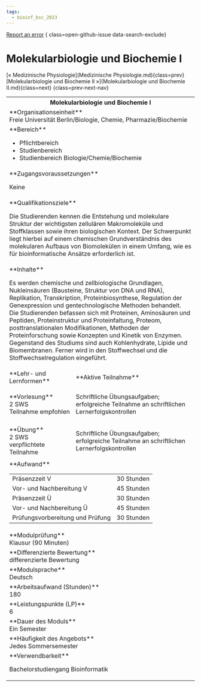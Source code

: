 ```yaml
---
tags:
  - bioinf_bsc_2023
---
```

[Report an error](https://github.com/SGSSGene/FUB-SUP/issues/new?title=Error%20in%20%22Molekularbiologie%20und%20Biochemie%20I%22&body=There%20seems%20to%20be%20an%20error%20in%20module%20%22Molekularbiologie%20und%20Biochemie%20I%22%2E%0A%0A%3CDescribe%20here%20a%20slightly%20more%20detailed%20description%20of%20what%20is%20wrong%3E&labels=bug)
{ class=open-github-issue data-search-exclude}

# Molekularbiologie und Biochemie I

[« Medizinische Physiologie](Medizinische Physiologie.md){class=prev}
[Molekularbiologie und Biochemie II »](Molekularbiologie und Biochemie II.md){class=next}
{class=prev-next-nav}

<table markdown id="moduledesc">
<tr markdown class="moduledesc_head"><th colspan="2">Molekularbiologie und Biochemie I </th></tr>
<tr markdown><td colspan="2">**Organisationseinheit**   <br>Freie Universität Berlin/Biologie, Chemie, Pharmazie/Biochemie</td></tr>

<tr markdown><td colspan="2">**Bereich**<br>


- Pflichtbereich
- Studienbereich
- Studienbereich Biologie/Chemie/Biochemie

</td></tr>

<tr markdown><td colspan="2">**Zugangsvoraussetzungen** <br>

Keine


</td></tr>
<tr markdown><td colspan="2">**Qualifikationsziele**    <br>

Die Studierenden kennen die Entstehung und molekulare Struktur der
wichtigsten zellulären Makromoleküle und Stoffklassen sowie ihren
biologischen Kontext. Der Schwerpunkt liegt hierbei auf einem chemischen
Grundverständnis des molekularen Aufbaus von Biomolekülen in einem Umfang,
wie es für bioinformatische Ansätze erforderlich ist.


</td></tr>
<tr markdown><td colspan="2">**Inhalte**                <br>

Es werden chemische und zellbiologische Grundlagen, Nukleinsäuren
(Bausteine, Struktur von DNA und RNA), Replikation, Transkription,
Proteinbiosynthese, Regulation der Genexpression und gentechnologische
Methoden behandelt. Die Studierenden befassen sich mit Proteinen,
Aminosäuren und Peptiden, Proteinstruktur und Proteinfaltung, Proteom,
posttranslationalen Modifikationen, Methoden der Proteinforschung sowie
Konzepten und Kinetik von Enzymen. Gegenstand des Studiums sind auch
Kohlenhydrate, Lipide und Biomembranen. Ferner wird in den Stoffwechsel und
die Stoffwechselregulation eingeführt.


</td></tr>

<tr markdown><td>**Lehr- und Lernformen**</td><td>**Aktive Teilnahme**</td></tr>
<tr markdown><td> **Vorlesung** <br>2 SWS <br> Teilnahme empfohlen</td><td>

Schriftliche Übungsaufgaben; erfolgreiche Teilnahme an schriftlichen Lernerfolgskontrollen
</td></tr>
<tr markdown><td> **Übung** <br>2 SWS <br> verpflichtete Teilnahme</td><td>

Schriftliche Übungsaufgaben; erfolgreiche Teilnahme an schriftlichen Lernerfolgskontrollen
</td></tr>
<tr markdown><td colspan="2">**Aufwand**                <br>
<table class="aufwand_table">
<tr><td>Präsenzzeit V</td><td>30 Stunden</td></tr>
<tr><td>Vor- und Nachbereitung V</td><td>45 Stunden</td></tr>
<tr><td>Präsenzzeit Ü</td><td>30 Stunden</td></tr>
<tr><td>Vor- und Nachbereitung Ü</td><td>45 Stunden</td></tr>
<tr><td>Prüfungsvorbereitung und Prüfung</td><td>30 Stunden</td></tr>
</table>

</td></tr>
<tr markdown><td colspan="2">**Modulprüfung**             <br>Klausur (90 Minuten)


</td></tr>
<tr markdown><td colspan="2">**Differenzierte Bewertung** <br>differenzierte Bewertung

</td></tr>
<tr markdown><td colspan="2">**Modulsprache**             <br>Deutsch</td></tr>
<tr markdown><td colspan="2">**Arbeitsaufwand (Stunden)** <br>180</td></tr>
<tr markdown><td colspan="2">**Leistungspunkte (LP)**     <br>6</td></tr>
<tr markdown><td colspan="2">**Dauer des Moduls**         <br>Ein Semester</td></tr>
<tr markdown><td colspan="2">**Häufigkeit des Angebots**  <br>Jedes Sommersemester</td></tr>
<tr markdown><td colspan="2">**Verwendbarkeit**           <br>

Bachelorstudiengang Bioinformatik


</td></tr>

</table>
